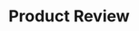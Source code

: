 ---
layout: card
title: Product Review
permalink: /playbook/deliver/product-review
position: 1
what:
why:
parent: deliver
---